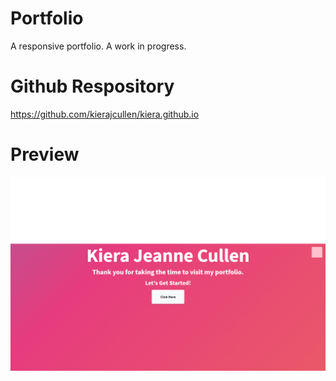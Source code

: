 # Portfolio
A responsive portfolio. A work in progress.

# Github Respository
https://github.com/kierajcullen/kiera.github.io

# Preview
![](img/github.png)


